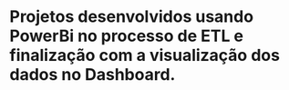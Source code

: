 # Projetos desenvolvidos usando PowerBi no processo de ETL e finalização com a visualização dos dados no Dashboard.
